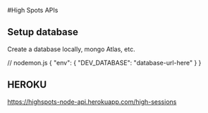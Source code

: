 #High Spots APIs

## Setup database

Create a database locally, mongo Atlas, etc.

// nodemon.js
{
    "env": {
        "DEV_DATABASE": "database-url-here"
    }
}

## HEROKU

https://highspots-node-api.herokuapp.com/high-sessions